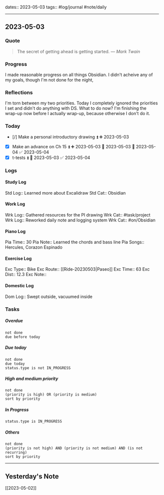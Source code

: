 dates:: 2023-05-03
tags:: #log/journal #note/daily 

---
## 2023-05-03

### Quote

> The secret of getting ahead is getting started.
> — <cite>Mark Twain</cite>


### Progress

I made reasonable progress on all things Obsidian. I didn't acheive any of my goals, though I'm not done for the night,

### Reflections

I'm torn between my two priorities. Today I completely ignored the priorities I set and didn't do anything with DS. What to do now? I'm finishing the wrap-up now before I actually wrap-up, because otherwise I don't do it.

### Today

- [/] Make a personal introductory drawing ⏫ ➕ 2023-05-03 
- [x] Make an advance on Ch 15 ⏫ ➕ 2023-05-03 🛫 2023-05-03 📅 2023-05-04 ✅ 2023-05-04
- [x] t-tests ⏫ 🛫 2023-05-03 ✅ 2023-05-04

### Logs

#### Study Log
Std Log:: Learned more about Excalidraw
Std Cat:: Obsidian

#### Work Log
Wrk Log:: Gathered resources for the PI drawing
Wrk Cat:: #task/project 
Wrk Log:: Reworked daily note and logging system
Wrk Cat:: #on/Obsidian 

#### Piano Log
Pia Time:: 30
Pia Note:: Learned the chords and bass line
Pia Songs:: Hercules, Corazon Espinado

#### Exercise Log
Exc Type:: Bike
Exc Route:: [[Ride-20230503|Paseo]]
Exc Time:: 63
Exc Dist:: 12.3
Exc Note:: 

#### Domestic Log
Dom Log:: Swept outside, vacuumed inside

### Tasks

##### Overdue

```tasks
not done
due before today
```


##### Due today

```tasks
not done
due today
status.type is not IN_PROGRESS
```

##### High and medium priority

```tasks
not done
(priority is high) OR (priority is medium)
sort by priority
```

##### In Progress

```tasks
status.type is IN_PROGRESS
```

##### Others


```tasks
not done
(priority is not high) AND (priority is not medium) AND (is not recurring)
sort by priority
```


---
## Yesterday's Note

[[2023-05-02]]


